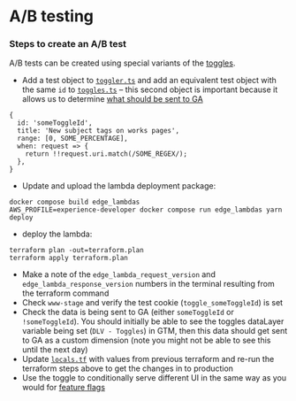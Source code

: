 # A/B testing

### Steps to create an A/B test

A/B tests can be created using special variants of the [toggles](https://app.gitbook.com/o/-LumfFcEMKx4gYXKAZTQ/s/DPDDj27NI2F2kPukWrC1/~/changes/75/readme/front-end/toggles-feature-flags).



* Add a test object to [`toggler.ts`](https://github.com/wellcomecollection/wellcomecollection.org/blob/main/cache/edge_lambdas/src/toggler.ts) and add an equivalent test object with the same `id` to [`toggles.ts`](https://github.com/wellcomecollection/wellcomecollection.org/blob/main/toggles/webapp/toggles.ts)  – this second object is important because it allows us to determine [what should be sent to GA](https://github.com/wellcomecollection/wellcomecollection.org/blob/main/common/services/app/analytics-scripts/google-analytics.tsx)

```
{
  id: 'someToggleId',
  title: 'New subject tags on works pages',
  range: [0, SOME_PERCENTAGE],
  when: request => {
    return !!request.uri.match(/SOME_REGEX/);
  },
}
```

* Update and upload the lambda deployment package:

```
docker compose build edge_lambdas
AWS_PROFILE=experience-developer docker compose run edge_lambdas yarn deploy
```

* deploy the lambda:

```
terraform plan -out=terraform.plan
terraform apply terraform.plan
```

* Make a note of the `edge_lambda_request_version` and `edge_lambda_response_version` numbers in the terminal resulting from the terraform command
* Check `www-stage` and verify the test cookie (`toggle_someToggleId`) is set
* Check the data is being sent to GA (either `someToggleId` or `!someToggleId`). You should initially be able to see the toggles dataLayer variable being set (`DLV - Toggles`) in GTM, then this data should get sent to GA as a custom dimension (note you might not be able to see this until the next day)
* Update [`locals.tf`](https://github.com/wellcomecollection/wellcomecollection.org/blob/main/cache/locals.tf) with values from previous terraform and re-run the terraform steps above to get the changes in to production
* Use the toggle to conditionally serve different UI in the same way as you would for [feature flags](../../developer-handbook/front-end/toggles-feature-flags.md)

